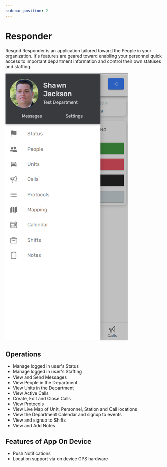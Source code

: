```yaml
---
sidebar_position: 2
---
```


# Responder

Resgrid Responder is an application tailored toward the People in your organization. It's features are geared toward enabling your personnel quick access to important department information and control their own statuses and staffing.

![Resgrid Responder App](/img/apps/responder/ResponderMenu.png)

## Operations

- Manage logged in user's Status
- Manage logged in user's Staffing
- View and Send Messages
- View People in the Department
- View Units in the Department
- View Active Calls
- Create, Edit and Close Calls
- View Protocols
- View Live Map of Unit, Personnel, Station and Call locations
- View the Department Calendar and signup to events
- View and signup to Shifts
- View and Add Notes


## Features of App On Device

- Push Notifications
- Location support via on device GPS hardware